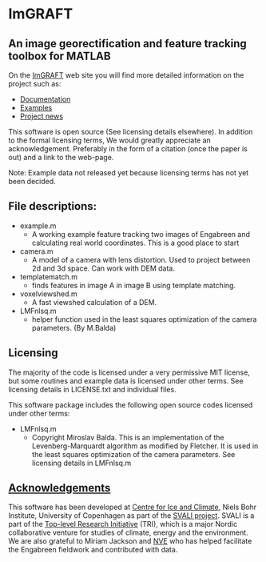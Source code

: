 # ImGRAFT
## An image georectification and feature tracking toolbox for MATLAB

On the [ImGRAFT](http://imgraft.glaciology.net) web site you will find more detailed information on the project such as:
* [Documentation](http://imgraft.glaciology.net/documentation)
* [Examples](http://imgraft.glaciology.net/documentation/examples)
* [Project news](http://imgraft.glaciology.net/news)

This software is open source (See licensing details elsewhere). In addition to the formal licensing terms, We would greatly appreciate an acknowledgement. Preferably in the form of a citation (once the paper is out) and a link to the web-page. 


Note: Example data not released yet because licensing terms has not yet been decided. 



## File descriptions:

* example.m
	* A working example feature tracking two images of Engabreen and calculating real world coordinates. This is a good place to start
* camera.m
	* A model of a camera with lens distortion. Used to project between 2d and 3d space. Can work with DEM data.
* templatematch.m
	* finds features in image A in image B using template matching. 
* voxelviewshed.m
	* A fast viewshed calculation of a DEM. 
* LMFnlsq.m
	* helper function used in the least squares optimization of the camera parameters. (By M.Balda)
	

	
## Licensing

The majority of the code is licensed under a very permissive MIT license, but some routines and example data is licensed under other terms.	See licensing details in LICENSE.txt and individual files. 

This software package includes the following open source codes licensed under other terms:

* LMFnlsq.m 
	* Copyright Miroslav Balda. This is an implementation of the Levenberg-Marquardt algorithm as modified by Fletcher. It is used in the least squares optimization of the camera parameters. See licensing details in LMFnlsq.m 


## [Acknowledgements](http://imgraft.glaciology.net/acknowledgements)

This software has been developed at [Centre for Ice and Climate](http://www.iceandclimate.nbi.ku.dk), Niels Bohr Institute, University of Copenhagen as part of the [SVALI project](http://www.ncoe-svali.org/). SVALI is a part of the [Top-level Research Initiative](http://www.norden.org/) (TRI), which is a major Nordic collaborative venture for studies of climate, energy and the environment. We are also grateful to Miriam Jackson and [NVE](http://nve.no) who has helped facilitate the Engabreen fieldwork and contributed with data.
 

